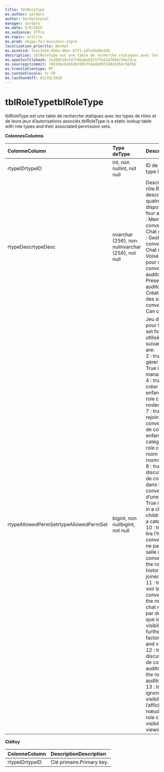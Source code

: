 ```yaml
---
title: tblRoleType
ms.author: serdars
author: SerdarSoysal
manager: serdars
ms.date: 3/9/2015
ms.audience: ITPro
ms.topic: article
ms.prod: skype-for-business-itpro
localization_priority: Normal
ms.assetid: 1eac3a54-656a-40ac-b771-edfc64d6e34b
description: tblRoleType est une table de recherche statiques avec les types de rôles et de leurs jeux d’autorisations associés.
ms.openlocfilehash: 2a380539c547f4ba6eb911f7e5247056c59a73ca
ms.sourcegitcommit: 7d819bc9eb63bfd85f5dada09f1b8e5354c56f6b
ms.translationtype: MT
ms.contentlocale: fr-FR
ms.lasthandoff: 03/28/2018
---
```

# <a name="tblroletype"></a><span data-ttu-id="f6391-103">tblRoleType</span><span class="sxs-lookup"><span data-stu-id="f6391-103">tblRoleType</span></span>
 
<span data-ttu-id="f6391-104">tblRoleType est une table de recherche statiques avec les types de rôles et de leurs jeux d’autorisations associés.</span><span class="sxs-lookup"><span data-stu-id="f6391-104">tblRoleType is a static lookup table with role types and their associated permission sets.</span></span>
  
<span data-ttu-id="f6391-105">**Colonnes**</span><span class="sxs-lookup"><span data-stu-id="f6391-105">**Columns**</span></span>

|<span data-ttu-id="f6391-106">**Colonne**</span><span class="sxs-lookup"><span data-stu-id="f6391-106">**Column**</span></span>|<span data-ttu-id="f6391-107">**Type de**</span><span class="sxs-lookup"><span data-stu-id="f6391-107">**Type**</span></span>|<span data-ttu-id="f6391-108">**Description**</span><span class="sxs-lookup"><span data-stu-id="f6391-108">**Description**</span></span>|
|:-----|:-----|:-----|
|<span data-ttu-id="f6391-109">rtypeID</span><span class="sxs-lookup"><span data-stu-id="f6391-109">rtypeID</span></span>  <br/> |<span data-ttu-id="f6391-110">int, non null</span><span class="sxs-lookup"><span data-stu-id="f6391-110">int, not null</span></span>  <br/> |<span data-ttu-id="f6391-111">ID de type de rôle.</span><span class="sxs-lookup"><span data-stu-id="f6391-111">Role type ID.</span></span>  <br/> |
|<span data-ttu-id="f6391-112">rtypeDesc</span><span class="sxs-lookup"><span data-stu-id="f6391-112">rtypeDesc</span></span>  <br/> |<span data-ttu-id="f6391-113">nvarchar (256), non null</span><span class="sxs-lookup"><span data-stu-id="f6391-113">nvarchar (256), not null</span></span>  <br/> | <span data-ttu-id="f6391-114">Description du type de rôle.</span><span class="sxs-lookup"><span data-stu-id="f6391-114">Role type description.</span></span> <span data-ttu-id="f6391-115">Il existe quatre rôles disponibles :</span><span class="sxs-lookup"><span data-stu-id="f6391-115">There are four available roles:</span></span> <br/>  <span data-ttu-id="f6391-116">: Membres salle de conversation</span><span class="sxs-lookup"><span data-stu-id="f6391-116">Member: Chat room member</span></span> <br/>  <span data-ttu-id="f6391-117">: Gestionnaire salle de conversation</span><span class="sxs-lookup"><span data-stu-id="f6391-117">Manager: Chat room manager</span></span> <br/>  <span data-ttu-id="f6391-118">Voisé : Le présentateur pour une salle de conversation auditorium</span><span class="sxs-lookup"><span data-stu-id="f6391-118">Voiced: Presenter for an auditorium chat room</span></span> <br/>  <span data-ttu-id="f6391-119">Créateur : Peut créer des salles de conversation</span><span class="sxs-lookup"><span data-stu-id="f6391-119">Creator: Can create chat rooms</span></span> <br/> |
|<span data-ttu-id="f6391-120">rtypeAllowedPermSet</span><span class="sxs-lookup"><span data-stu-id="f6391-120">rtypeAllowedPermSet</span></span>  <br/> |<span data-ttu-id="f6391-121">bigint, non null</span><span class="sxs-lookup"><span data-stu-id="f6391-121">bigint, not null</span></span>  <br/> | <span data-ttu-id="f6391-122">Jeu d’autorisations pour le rôle.</span><span class="sxs-lookup"><span data-stu-id="f6391-122">Permission set for the role.</span></span> <span data-ttu-id="f6391-123">Les bits utilisés sont les suivants :</span><span class="sxs-lookup"><span data-stu-id="f6391-123">The used bits are:</span></span> <br/>  <span data-ttu-id="f6391-124">2 : true si le rôle peut gérer des nœuds.</span><span class="sxs-lookup"><span data-stu-id="f6391-124">2: True if the role can manage nodes.</span></span> <br/>  <span data-ttu-id="f6391-125">4 : true si le rôle peut créer des nœuds enfants.</span><span class="sxs-lookup"><span data-stu-id="f6391-125">4: True if the role can create children nodes.</span></span> <br/>  <span data-ttu-id="f6391-126">7 : true si le rôle peut rejoindre une salle de conversation (ou salles de conversation enfants d’une catégorie).</span><span class="sxs-lookup"><span data-stu-id="f6391-126">7: True if the role can join a chat room (or children chat rooms of a category).</span></span> <br/>  <span data-ttu-id="f6391-127">8 : true si le rôle peut discuter dans une salle de conversation (ou dans les salles de conversation enfants d’une catégorie).</span><span class="sxs-lookup"><span data-stu-id="f6391-127">8: True if the role can chat in a chat room (or in children chat rooms of a category).</span></span> <br/>  <span data-ttu-id="f6391-128">10 : true si le rôle peut lire l’historique de conversation même si ne pas connecté à une salle de conversation.</span><span class="sxs-lookup"><span data-stu-id="f6391-128">10: True if the role can read chat history even when not joined to a chat room.</span></span> <br/>  <span data-ttu-id="f6391-129">11 : true si le rôle peut voir la salle de conversation.</span><span class="sxs-lookup"><span data-stu-id="f6391-129">11: True if the role can see the chat room.</span></span> <span data-ttu-id="f6391-130">(Il est affiné par des facteurs tels que la portée et visibilité.)</span><span class="sxs-lookup"><span data-stu-id="f6391-130">(This is further refined by factors such as scope and visibility.)</span></span> <br/>  <span data-ttu-id="f6391-131">12 : true si le rôle peut discuter dans une salle de conversation auditorium.</span><span class="sxs-lookup"><span data-stu-id="f6391-131">12: True if the role can chat in an auditorium chat room.</span></span> <br/>  <span data-ttu-id="f6391-132">13 : true si le rôle peut ignorer les règles de visibilité lors de l’affichage de nœuds.</span><span class="sxs-lookup"><span data-stu-id="f6391-132">13: True if the role can bypass visibility rules when viewing nodes.</span></span> <br/> |
   
<span data-ttu-id="f6391-133">**Clé**</span><span class="sxs-lookup"><span data-stu-id="f6391-133">**Key**</span></span>

|<span data-ttu-id="f6391-134">**Colonne**</span><span class="sxs-lookup"><span data-stu-id="f6391-134">**Column**</span></span>|<span data-ttu-id="f6391-135">**Description**</span><span class="sxs-lookup"><span data-stu-id="f6391-135">**Description**</span></span>|
|:-----|:-----|
|<span data-ttu-id="f6391-136">rtypeID</span><span class="sxs-lookup"><span data-stu-id="f6391-136">rtypeID</span></span>  <br/> |<span data-ttu-id="f6391-137">Clé primaire.</span><span class="sxs-lookup"><span data-stu-id="f6391-137">Primary key.</span></span>  <br/> |
   

